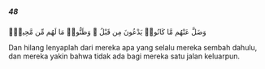 ##### 48

<span class="ayah">وَضَلَّ عَنْهُم مَّا كَانُوا۟ يَدْعُونَ مِن قَبْلُ ۖ وَظَنُّوا۟ مَا لَهُم مِّن مَّحِيصٍۢ</span>

<span class="ayah_translation">Dan hilang lenyaplah dari mereka apa yang selalu mereka sembah dahulu, dan mereka yakin bahwa tidak ada bagi mereka satu jalan keluarpun.</span>
